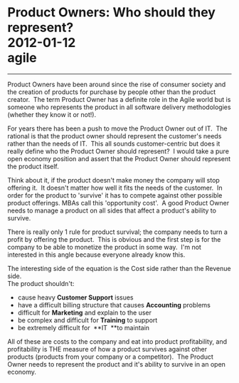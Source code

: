 # Product Owners&#58; Who should they represent?<br>2012-01-12<br>agile<br>
---
Product Owners have been around since the rise of consumer society and the creation of products for purchase by people other than the product creator.  The term Product Owner has a definite role in the Agile world but is someone who represents the product in all software delivery methodologies (whether they know it or not!).  
  
For years there has been a push to move the Product Owner out of IT.  The rational is that the product owner should represent the customer's needs rather than the needs of IT.  This all sounds customer-centric but does it really define who the Product Owner should represent?  I would take a pure open economy position and assert that the Product Owner should represent the product itself.  
  
Think about it, if the product doesn't make money the company will stop offering it.  It doesn't matter how well it fits the needs of the customer.  In order for the product to 'survive' it has to compete against other possible product offerings. MBAs call this 'opportunity cost'.  A good Product Owner needs to manage a product on all sides that affect a product's ability to survive.  
  
There is really only 1 rule for product survival; the company needs to turn a profit by offering the product.  This is obvious and the first step is for the company to be able to monetize the product in some way.  I'm not interested in this angle because everyone already know this.  
  
The interesting side of the equation is the Cost side rather than the Revenue side.  
The product shouldn't:  


  * cause heavy **Customer Support** issues
  * have a difficult billing structure that causes **Accounting** problems
  * difficult for **Marketing** and explain to the user
  * be complex and difficult for **Training** to support
  * be extremely difficult for  **IT  **to maintain

All of these are costs to the company and eat into product profitability, and profitability is THE measure of how a product survives against other products (products from your company or a competitor).  The Product Owner needs to represent the product and it's ability to survive in an open economy.  
  

